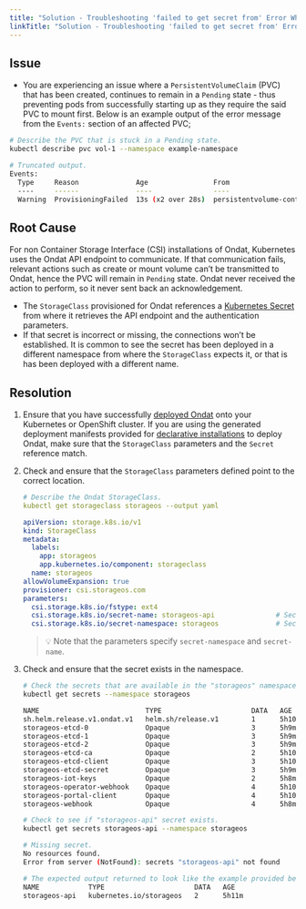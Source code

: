 ```yaml
---
title: "Solution - Troubleshooting 'failed to get secret from' Error When Provisioning Volumes"
linkTitle: "Solution - Troubleshooting 'failed to get secret from' Error When Provisioning Volumes"
---
```


## Issue

- You are experiencing an issue where a `PersistentVolumeClaim` (PVC) that has been created, continues to remain in a `Pending` state - thus preventing pods from successfully starting up as they require the said PVC to mount first. Below is an example output of the error message from the `Events:` section of an affected PVC;

```bash
# Describe the PVC that is stuck in a Pending state.
kubectl describe pvc vol-1 --namespace example-namespace

# Truncated output.
Events:
  Type     Reason              Age                From                         Message
  ----     ------              ----               ----                         -------
  Warning  ProvisioningFailed  13s (x2 over 28s)  persistentvolume-controller  Failed to provision volume with StorageClass "storageos": failed to get secret from ["storageos"/"storageos-api"]
```

## Root Cause

For non Container Storage Interface (CSI) installations of Ondat, Kubernetes uses the Ondat API endpoint to communicate. If that communication fails, relevant actions such as create or mount volume can’t be transmitted to Ondat, hence the PVC will remain in `Pending` state. Ondat never received the action to perform, so it never sent back an acknowledgement.
- The `StorageClass` provisioned for Ondat references a [Kubernetes Secret](https://kubernetes.io/docs/concepts/configuration/secret/) from where it retrieves the API endpoint and the authentication parameters. 
- If that secret is incorrect or missing, the connections won’t be established. It is common to see the secret has been deployed in a different namespace from where the `StorageClass` expects it, or that is has been deployed with a different name.

## Resolution

1. Ensure that you have successfully [deployed Ondat](/docs/install/) onto your Kubernetes or OpenShift cluster. If you are using the generated deployment manifests provided for [declarative installations](/docs/install/advanced/) to deploy Ondat,  make sure that the `StorageClass` parameters and the `Secret` reference match.

1. Check and ensure that the `StorageClass` parameters defined point to the correct location.

	```yaml
	# Describe the Ondat StorageClass.
	kubectl get storageclass storageos --output yaml

	apiVersion: storage.k8s.io/v1
	kind: StorageClass
	metadata:
	  labels:
	    app: storageos
	    app.kubernetes.io/component: storageclass
	  name: storageos
	allowVolumeExpansion: true
	provisioner: csi.storageos.com
	parameters:
	  csi.storage.k8s.io/fstype: ext4
	  csi.storage.k8s.io/secret-name: storageos-api               # Secret name.
	  csi.storage.k8s.io/secret-namespace: storageos              # Secret namespace.
	```

	> 💡 Note that the parameters specify `secret-namespace` and `secret-name`.

1. Check and ensure that the secret exists in the namespace.

	```bash
	# Check the secrets that are available in the "storageos" namespace.
	kubectl get secrets --namespace storageos

	NAME                          TYPE                      DATA   AGE
	sh.helm.release.v1.ondat.v1   helm.sh/release.v1        1      5h10m
	storageos-etcd-0              Opaque                    3      5h9m
	storageos-etcd-1              Opaque                    3      5h9m
	storageos-etcd-2              Opaque                    3      5h9m
	storageos-etcd-ca             Opaque                    2      5h10m
	storageos-etcd-client         Opaque                    3      5h10m
	storageos-etcd-secret         Opaque                    3      5h9m
	storageos-iot-keys            Opaque                    2      5h8m
	storageos-operator-webhook    Opaque                    4      5h10m
	storageos-portal-client       Opaque                    4      5h10m
	storageos-webhook             Opaque                    4      5h8m

	# Check to see if "storageos-api" secret exists.
	kubectl get secrets storageos-api --namespace storageos

	# Missing secret.
	No resources found.
	Error from server (NotFound): secrets "storageos-api" not found

	# The expected output returned to look like the example provided below:
	NAME            TYPE                      DATA   AGE
	storageos-api   kubernetes.io/storageos   2      5h11m
	```
